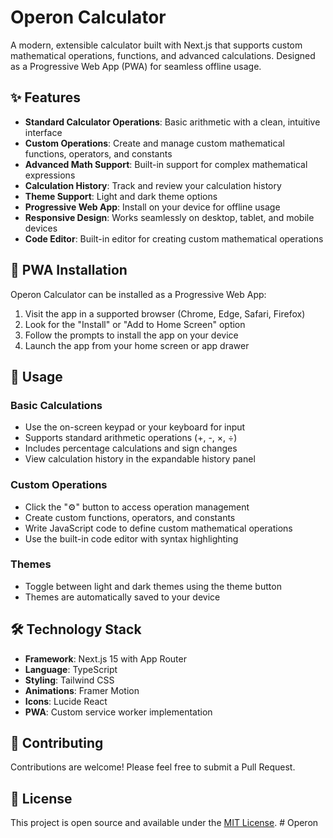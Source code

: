 # Operon Calculator

A modern, extensible calculator built with Next.js that supports custom mathematical operations, functions, and advanced calculations. Designed as a Progressive Web App (PWA) for seamless offline usage.

## ✨ Features

- **Standard Calculator Operations**: Basic arithmetic with a clean, intuitive interface
- **Custom Operations**: Create and manage custom mathematical functions, operators, and constants
- **Advanced Math Support**: Built-in support for complex mathematical expressions
- **Calculation History**: Track and review your calculation history
- **Theme Support**: Light and dark theme options
- **Progressive Web App**: Install on your device for offline usage
- **Responsive Design**: Works seamlessly on desktop, tablet, and mobile devices
- **Code Editor**: Built-in editor for creating custom mathematical operations

## 📱 PWA Installation

Operon Calculator can be installed as a Progressive Web App:

1. Visit the app in a supported browser (Chrome, Edge, Safari, Firefox)
2. Look for the "Install" or "Add to Home Screen" option
3. Follow the prompts to install the app on your device
4. Launch the app from your home screen or app drawer

## 🧮 Usage

### Basic Calculations
- Use the on-screen keypad or your keyboard for input
- Supports standard arithmetic operations (+, -, ×, ÷)
- Includes percentage calculations and sign changes
- View calculation history in the expandable history panel

### Custom Operations
- Click the "⚙️" button to access operation management
- Create custom functions, operators, and constants
- Write JavaScript code to define custom mathematical operations
- Use the built-in code editor with syntax highlighting

### Themes
- Toggle between light and dark themes using the theme button
- Themes are automatically saved to your device

## 🛠️ Technology Stack

- **Framework**: Next.js 15 with App Router
- **Language**: TypeScript
- **Styling**: Tailwind CSS
- **Animations**: Framer Motion
- **Icons**: Lucide React
- **PWA**: Custom service worker implementation

## 🤝 Contributing

Contributions are welcome! Please feel free to submit a Pull Request.

## 📄 License

This project is open source and available under the [MIT License](LICENSE).
#   O p e r o n  
 